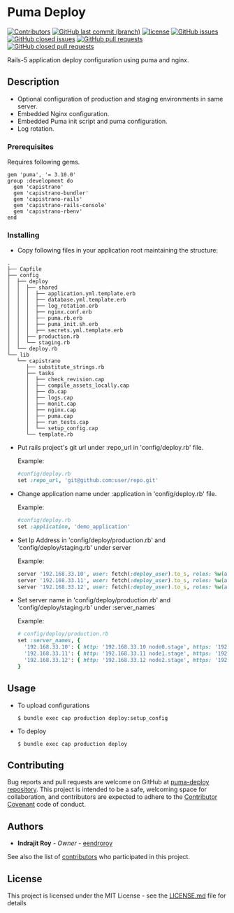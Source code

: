# Puma Deploy
[![Contributors](https://img.shields.io/github/contributors/eendroroy/puma-deploy.svg)](https://github.com/eendroroy/puma-deploy/graphs/contributors)
[![GitHub last commit (branch)](https://img.shields.io/github/last-commit/eendroroy/puma-deploy/master.svg)](https://github.com/eendroroy/puma-deploy)
[![license](https://img.shields.io/github/license/eendroroy/puma-deploy.svg)](https://github.com/eendroroy/puma-deploy/blob/master/LICENSE)
[![GitHub issues](https://img.shields.io/github/issues/eendroroy/puma-deploy.svg)](https://github.com/eendroroy/puma-deploy/issues)
[![GitHub closed issues](https://img.shields.io/github/issues-closed/eendroroy/puma-deploy.svg)](https://github.com/eendroroy/puma-deploy/issues?q=is%3Aissue+is%3Aclosed)
[![GitHub pull requests](https://img.shields.io/github/issues-pr/eendroroy/puma-deploy.svg)](https://github.com/eendroroy/puma-deploy/pulls)
[![GitHub closed pull requests](https://img.shields.io/github/issues-pr-closed/eendroroy/puma-deploy.svg)](https://github.com/eendroroy/puma-deploy/pulls?q=is%3Apr+is%3Aclosed)

Rails-5 application deploy configuration using puma and nginx.

## Description

- Optional configuration of production and staging environments in same server.
- Embedded Nginx configuration.
- Embedded Puma init script and puma configuration.
- Log rotation.

### Prerequisites

Requires following gems.

```
gem 'puma', '= 3.10.0'
group :development do
  gem 'capistrano'
  gem 'capistrano-bundler'
  gem 'capistrano-rails'
  gem 'capistrano-rails-console'
  gem 'capistrano-rbenv'
end
```

### Installing

- Copy following files in your application root maintaining the structure:

```
.
├── Capfile
├── config
│  ├── deploy
│  │  ├── shared
│  │  │  ├── application.yml.template.erb
│  │  │  ├── database.yml.template.erb
│  │  │  ├── log_rotation.erb
│  │  │  ├── nginx.conf.erb
│  │  │  ├── puma.rb.erb
│  │  │  ├── puma_init.sh.erb
│  │  │  ├── secrets.yml.template.erb
│  │  ├── production.rb
│  │  └── staging.rb
│  └── deploy.rb
└── lib
   └── capistrano
      ├── substitute_strings.rb
      ├── tasks
      │  ├── check_revision.cap
      │  ├── compile_assets_locally.cap
      │  ├── db.cap
      │  ├── logs.cap
      │  ├── monit.cap
      │  ├── nginx.cap
      │  ├── puma.cap
      │  ├── run_tests.cap
      │  └── setup_config.cap
      └── template.rb
```

- Put rails project's git url under :repo_url in 'config/deploy.rb' file.

  Example:
  ```ruby
  #config/deploy.rb
  set :repo_url, 'git@github.com:user/repo.git'
  ```

- Change application name under :application in 'config/deploy.rb' file.
  
  Example:
  ```ruby
  #config/deploy.rb
  set :application, 'demo_application'
  ```

- Set Ip Address in 'config/deploy/production.rb' and 'config/deploy/staging.rb' under server
  
  Example:
  ```ruby
  server '192.168.33.10', user: fetch(:deploy_user).to_s, roles: %w(app db), primary: true
  server '192.168.33.11', user: fetch(:deploy_user).to_s, roles: %w(app), primary: true
  server '192.168.33.12', user: fetch(:deploy_user).to_s, roles: %w(app), primary: true
  ```

- Set server name in 'config/deploy/production.rb' and 'config/deploy/staging.rb' under :server_names
  
  Example:
  
  ```ruby
  # config/deploy/production.rb
  set :server_names, {
    '192.168.33.10': { http: '192.168.33.10 node0.stage', https: '192.168.33.10 node0.stage' },
    '192.168.33.11': { http: '192.168.33.11 node1.stage', https: '192.168.33.11 node1.stage' },
    '192.168.33.12': { http: '192.168.33.12 node2.stage', https: '192.168.33.12 node2.stage' },
  }
  ```

## Usage

- To upload configurations
  
  ```
  $ bundle exec cap production deploy:setup_config
  ```

- To deploy  

  ```
  $ bundle exec cap production deploy
  ```

## Contributing

Bug reports and pull requests are welcome on GitHub at [puma-deploy repository](https://github.com/eendroroy/puma-deploy). 
This project is intended to be a safe, welcoming space for collaboration,
and contributors are expected to adhere to the [Contributor Covenant](http://contributor-covenant.org) code of conduct.

## Authors

* **Indrajit Roy** - *Owner* - [eendroroy](https://github.com/eendroroy)

See also the list of [contributors](CONTRIBUTORS.md) who participated in this project.

## License

This project is licensed under the MIT License - see the [LICENSE.md](LICENSE.md) file for details

